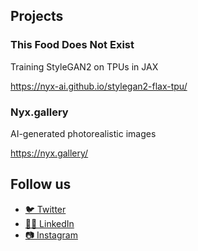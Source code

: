 ## Projects

### This Food Does Not Exist

Training StyleGAN2 on TPUs in JAX

https://nyx-ai.github.io/stylegan2-flax-tpu/

### Nyx.gallery

AI-generated photorealistic images

https://nyx.gallery/

## Follow us
- [🐦 Twitter](https://twitter.com/NyxAI_Lab)
- [👨‍💼 LinkedIn](https://www.linkedin.com/company/nyxai)
- [📷 Instagram](https://www.instagram.com/NyxAI_Lab)
